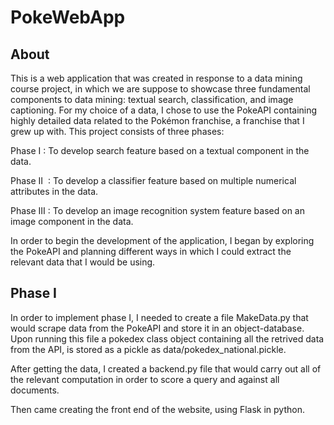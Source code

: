 # PokeWebApp
## About
This is a web application that was created in response to a data mining course project, in which we are suppose to showcase three fundamental components to data mining: textual search, classification, and image captioning. For my choice of a data, I chose to use the PokeAPI containing highly detailed data related to the Pokémon franchise, a franchise that  I grew up with. This project consists of three phases:

Phase I : To develop search feature based on a textual component in the data.

Phase II  : To develop a classifier feature based on multiple numerical attributes in the data.

Phase III : To develop an image recognition system feature based on an image component in the data.

In order to begin the development of the application, I began by exploring the PokeAPI and planning different ways in which I could extract the relevant data that I would be using. 

## Phase I
In order to implement phase I, I needed to create a file MakeData.py that would scrape data from the PokeAPI and store it in an object-database. Upon running this file a pokedex class object containing all the retrived data from the API, is stored as a pickle as data/pokedex_national.pickle. 

After getting the data, I created a backend.py file that would carry out all of the relevant computation in order to score a query and against all documents.

Then came creating the front end of the website, using Flask in python.
